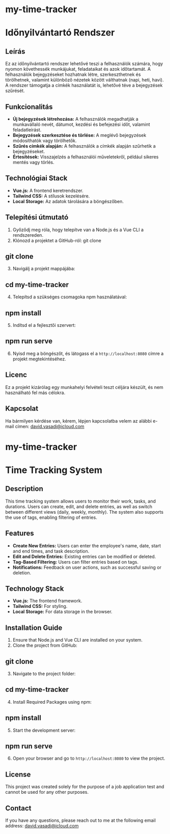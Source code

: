# my-time-tracker

# Időnyilvántartó Rendszer

## Leírás
Ez az időnyilvántartó rendszer lehetővé teszi a felhasználók számára, hogy nyomon követhessék munkájukat, feladataikat és azok időtartamát. A felhasználók bejegyzéseket hozhatnak létre, szerkeszthetnek és törölhetnek, valamint különböző nézetek között válthatnak (napi, heti, havi). A rendszer támogatja a címkék használatát is, lehetővé téve a bejegyzések szűrését.

## Funkcionalitás
- **Új bejegyzések létrehozása:** A felhasználók megadhatják a munkavállaló nevét, dátumot, kezdési és befejezési időt, valamint feladatleírást.
- **Bejegyzések szerkesztése és törlése:** A meglévő bejegyzések módosíthatók vagy törölhetők.
- **Szűrés címkék alapján:** A felhasználók a címkék alapján szűrhetik a bejegyzéseket.
- **Értesítések:** Visszajelzés a felhasználói műveletekről, például sikeres mentés vagy törlés.

## Technológiai Stack
- **Vue.js:** A frontend keretrendszer.
- **Tailwind CSS:** A stílusok kezelésére.
- **Local Storage:** Az adatok tárolására a böngészőben.

## Telepítési útmutató
1. Győződj meg róla, hogy telepítve van a Node.js és a Vue CLI a rendszereden.
2. Klónozd a projektet a GitHub-ról:
git clone <repository-url>


## git clone <repository-url>
3. Navigálj a projekt mappájába:
## cd my-time-tracker
4. Telepítsd a szükséges csomagoka npm használatával:
## npm install
5. Indítsd el a fejlesztői szervert:
## npm run serve
6. Nyisd meg a böngészőt, és látogass el a `http://localhost:8080` címre a projekt megtekintéséhez.


## Licenc
Ez a projekt kizárólag egy munkahelyi felvételi teszt céljára készült, és nem használható fel más célokra.

## Kapcsolat
Ha bármilyen kérdése van, kérem, lépjen kapcsolatba velem az alábbi e-mail címen: 
[david.vasadi@icloud.com](mailto:david.vasadi@icloud.com)



# my-time-tracker

# Time Tracking System

## Description
This time tracking system allows users to monitor their work, tasks, and durations. Users can create, edit, and delete entries, as well as switch between different views (daily, weekly, monthly). The system also supports the use of tags, enabling filtering of entries.

## Features
- **Create New Entries:** Users can enter the employee's name, date, start and end times, and task description.
- **Edit and Delete Entries:** Existing entries can be modified or deleted.
- **Tag-Based Filtering:** Users can filter entries based on tags.
- **Notifications:** Feedback on user actions, such as successful saving or deletion.

## Technology Stack
- **Vue.js:** The frontend framework.
- **Tailwind CSS:** For styling.
- **Local Storage:** For data storage in the browser.

## Installation Guide
1. Ensure that Node.js and Vue CLI are installed on your system.
2. Clone the project from GitHub:
## git clone <repository-url>
3. Navigate to the project folder:
## cd my-time-tracker
4. Install Required Packages using npm:
## npm install
5. Start the development server:
## npm run serve
6. Open your browser and go to `http://localhost:8080` to view the project.

## License
This project was created solely for the purpose of a job application test and cannot be used for any other purposes.

## Contact
If you have any questions, please reach out to me at the following email address: 
[david.vasadi@icloud.com](mailto:david.vasadi@icloud.com)
